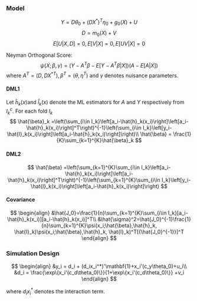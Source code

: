 ### Model

$$
Y=D\theta_0+(DX^*)^T\eta_0+g_0(X)+U
$$
$$
D=m_0(X) + V
$$
$$
E[U|X, D]=0, E[V|X]=0, E[UV|X]=0
$$

Neyman Orthogonal Score:
$$
\psi(X;\beta,\gamma) = (Y-A^T\beta-E[Y-A^T\beta|X])(A-E[A|X])
$$
where $A^T = (D, D{X^*}^T), \beta^T=(\theta, \eta^T)$ and $\gamma$ denotes nuisance parameters.

#### DML1

Let $\hat{h}_k(x)$and $\hat{l}_k(x)$ denote the ML estimators for $A$ and $Y$ respectively from $I_k^c$. For each fold $I_k$
$$
\hat{\beta}_k =\left(\sum_{i\in I_k}\left[a_i-\hat{h}_k(x_i)\right]\left[a_i-\hat{h}_k(x_i)\right]^T\right)^{-1}\left(\sum_{i\in I_k}\left[y_i-\hat{l}_k(x_i)\right]\left[a_i-\hat{h}_k(x_i)\right]\right)\\
\hat{\beta} = \frac{1}{K}\sum_{k=1}^{K}\hat{\beta}_k
$$

#### DML2

$$
\hat{\beta} =\left(\sum_{k=1}^{K}\sum_{i\in I_k}\left[a_i-\hat{h}_k(x_i)\right]\left[a_i-\hat{h}_k(x_i)\right]^T\right)^{-1}\left(\sum_{k=1}^{K}\sum_{i\in I_k}\left[y_i-\hat{l}_k(x_i)\right]\left[a_i-\hat{h}_k(x_i)\right]\right)
$$

#### Covariance

$$
\begin{align}
&\hat{J_0}=\frac{1}{n}\sum_{k=1}^{K}\sum_{i\in I_k}[a_i-\hat{h}_k(x_i)][a_i-\hat{h}_k(x_i)]^T\\
&\hat{\sigma}^2=\hat{J_0}^{-1}\frac{1}{n}\sum_{k=1}^{K}\psi(x_i;\hat{\beta},\hat{h}_k, \hat{l}_k)\psi(x_i;\hat{\beta},\hat{h}_k, \hat{l}_k)^T[{\hat{J_0}^{-1}}]^T
\end{align}
$$

### Simulation Design

$$
\begin{align}
&y_i = d_i + (d_ix_i^*)'\mathbf{1}+x_i'(c_y\theta_0)+u_i\\
&d_i = \frac{\exp\{x_i'(c_d\theta_0)\}}{1+\exp\{x_i'(c_d\theta_0)\}} +v_i
\end{align}
$$

where $d_ix_i^*$ denotes the interaction term.

